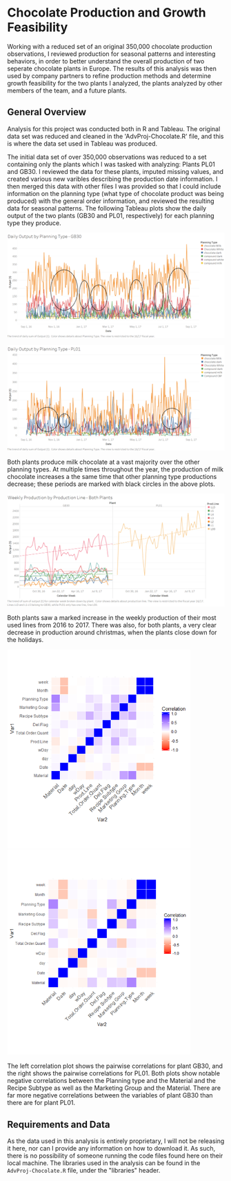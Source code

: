 # Chocolate Production and Growth Feasibility
Working with a reduced set of an original 350,000 chocolate production observations, I reviewed production for seasonal patterns and interesting behaviors, in order to better understand the overall production of two seperate chocolate plants in Europe. The results of this analysis was then used by company partners to refine production methods and determine growth feasibility for the two plants I analyzed, the plants analyzed by other members of the team, and a future plants.

## General Overview
Analysis for this project was conducted both in R and Tableau. The original data set was reduced and cleaned in the 'AdvProj-Chocolate.R' file, and this is where the data set used in Tableau was produced.

The initial data set of over 350,000 observations was reduced to a set containing only the plants which I was tasked with analyzing: Plants PL01 and GB30. I reviewed the data for these plants, imputed missing values, and created various new varibles describing the production date information. I then merged this data with other files I was provided so that I could include information on the planning type (what type of chocolate product was being produced) with the general order information, and reviewed the resulting data for seasonal patterns.
The following Tableau plots show the daily output of the two plants (GB30 and PL01, respectively) for each planning type they produce.

!["GB30 Daily Planning Type Production"](Tableau_yes/Paperfigure16.png)

!["PL01 Daily Planning Type Production"](Tableau_yes/Paperfigure18.png)

Both plants produce milk chocolate at a vast majority over the other planning types. At multiple times throughout the year, the production of milk chocolate increases a the same time that other planning type productions decrease; these periods are marked with black circles in the above plots.

!["Weekly Production by Line - Both Plants"](Tableau_yes/PaperFigure5.png)

Both plants saw a marked increase in the weekly production of their most used lines from 2016 to 2017. There was also, for both plants, a very clear decrease in production around christmas, when the plants close down for the holidays.

<p float="center">
  <img src="Tableau_yes/GBcorheatmap.png" alt="GB30 Pairwise Correlation Heatmap" width=425 />
  <img src="Tableau_yes/PLcorheatmap.png" alt="PL01 Pairwise Correlation Heatmap" width="425" />
</p>

The left correlation plot shows the pairwise correlations for plant GB30, and the right shows the pairwise correlations for PL01. Both plots show notable negative correlations between the Planning type and the Material and the Recipe Subtype as well as the Marketing Group and the Material. There are far more negative correlations between the variables of plant GB30 than there are for plant PL01.

## Requirements and Data
As the data used in this analysis is entirely proprietary, I will not be releasing it here, nor can I provide any information on how to download it. As such, there is no possibility of someone running the code files found here on their local machine. The libraries used in the analysis can be found in the `AdvProj-Chocolate.R` file, under the "libraries" header.
